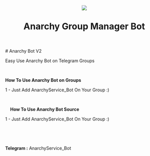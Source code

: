 <h1 align="center">
  <img src="http://s13.picofile.com/file/8403665634/2.jpg">
  <br>
    <br>
  &nbsp;
   Anarchy Group Manager Bot
  &nbsp;
  <br>
    <br>
</h1>
# Anarchy Bot V2

Easy Use Anarchy Bot on Telegram Groups
<p>
  &nbsp;

<b>How To Use Anarchy Bot on Groups </b>

1 - Just Add AnarchyService_Bot On Your Group :)
<p>

&nbsp;
  <p>
    <p>
&nbsp;
&nbsp;
      <b>How To Use Anarchy Bot Source </b>

1 - Just Add AnarchyService_Bot On Your Group :)
<p>

&nbsp;
  <p>
    <p>
&nbsp;
&nbsp;
<p>
<b>Telegram :</b> AnarchyService_Bot
<p>
